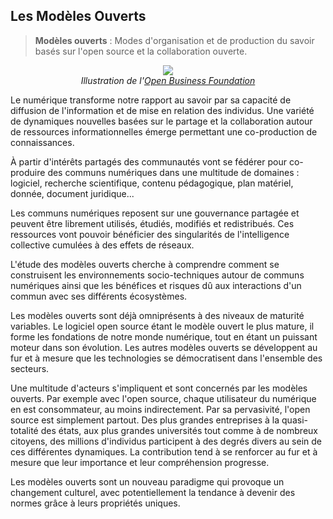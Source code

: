 ## Les Modèles Ouverts

> **Modèles ouverts** : Modes d'organisation et de production du savoir basés sur l'open source et la collaboration ouverte.

<p align="center" width="100%">
    <img src="https://raw.githubusercontent.com/Open-Models/Brique/main/images/modele_ouverts.png">
    <br>
    <i>Illustration de l'<a href="https://openbusiness.world/index.html">Open Business Foundation</a></i>
</p>

Le numérique transforme notre rapport au savoir par sa capacité de diffusion de l'information et de mise en relation des individus. Une variété de dynamiques nouvelles basées sur le partage et la collaboration autour de ressources informationnelles émerge permettant une co-production de connaissances.

À partir d'intérêts partagés des communautés vont se fédérer pour co-produire des communs numériques dans une multitude de domaines : logiciel, recherche scientifique, contenu pédagogique, plan matériel, donnée, document juridique...

Les communs numériques reposent sur une gouvernance partagée et peuvent être librement utilisés, étudiés, modifiés et redistribués. Ces ressources vont pouvoir bénéficier des singularités de l'intelligence collective cumulées à des effets de réseaux.

L'étude des modèles ouverts cherche à comprendre comment se construisent les environnements socio-techniques autour de communs numériques ainsi que les bénéfices et risques dû aux interactions d'un commun avec ses différents écosystèmes.

Les modèles ouverts sont déjà omniprésents à des niveaux de maturité variables. Le logiciel open source étant le modèle ouvert le plus mature, il forme les fondations de notre monde numérique, tout en étant un puissant moteur dans son évolution. Les autres modèles ouverts se développent au fur et à mesure que les technologies se démocratisent dans l'ensemble des secteurs.

Une multitude d'acteurs s'impliquent et sont concernés par les modèles ouverts. Par exemple avec l'open source, chaque utilisateur du numérique en est consommateur, au moins indirectement. Par sa pervasivité, l'open source est simplement partout. Des plus grandes entreprises à la quasi-totalité des états, aux plus grandes universités tout comme à de nombreux citoyens, des millions d'individus participent à des degrés divers au sein de ces différentes dynamiques. La contribution tend à se renforcer au fur et à mesure que leur importance et leur compréhension progresse.

Les modèles ouverts sont un nouveau paradigme qui provoque un changement culturel, avec potentiellement la tendance à devenir des normes grâce à leurs propriétés uniques.
